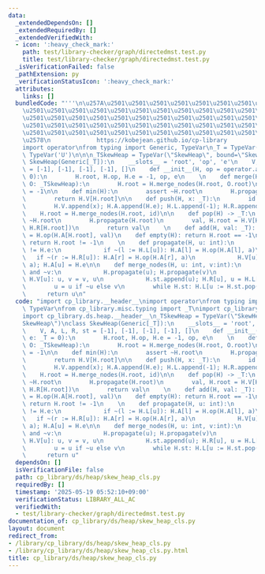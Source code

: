 ```yaml
---
data:
  _extendedDependsOn: []
  _extendedRequiredBy: []
  _extendedVerifiedWith:
  - icon: ':heavy_check_mark:'
    path: test/library-checker/graph/directedmst.test.py
    title: test/library-checker/graph/directedmst.test.py
  _isVerificationFailed: false
  _pathExtension: py
  _verificationStatusIcon: ':heavy_check_mark:'
  attributes:
    links: []
  bundledCode: "'''\n\u257A\u2501\u2501\u2501\u2501\u2501\u2501\u2501\u2501\u2501\u2501\
    \u2501\u2501\u2501\u2501\u2501\u2501\u2501\u2501\u2501\u2501\u2501\u2501\u2501\
    \u2501\u2501\u2501\u2501\u2501\u2501\u2501\u2501\u2501\u2501\u2501\u2501\u2501\
    \u2501\u2501\u2501\u2501\u2501\u2501\u2501\u2501\u2501\u2501\u2501\u2501\u2501\
    \u2501\u2501\u2501\u2501\u2501\u2501\u2501\u2501\u2501\u2501\u2501\u2501\u2501\
    \u2578\n             https://kobejean.github.io/cp-library               \n'''\n\
    import operator\nfrom typing import Generic, TypeVar\n_T = TypeVar('T')\n_U =\
    \ TypeVar('U')\n\n\n_TSkewHeap = TypeVar(\"SkewHeap\", bound=\"SkewHeap\")\nclass\
    \ SkewHeap(Generic[_T]):\n    __slots__ = 'root', 'op', 'e'\n    V, A, L, R, st\
    \ = [-1], [-1], [-1], [-1], []\n    def __init__(H, op = operator.add, e: _T =\
    \ 0):\n        H.root, H.op, H.e = -1, op, e\n    \n    def merge(H: _TSkewHeap,\
    \ O: _TSkewHeap):\n        H.root = H.merge_nodes(H.root, O.root)\n        O.root\
    \ = -1\n\n    def min(H):\n        assert ~H.root\n        H.propagate(H.root)\n\
    \        return H.V[H.root]\n\n    def push(H, x: _T):\n        id = len(H.V)\n\
    \        H.V.append(x); H.A.append(H.e); H.L.append(-1); H.R.append(-1)\n    \
    \    H.root = H.merge_nodes(H.root, id)\n\n    def pop(H) -> _T:\n        assert\
    \ ~H.root\n        H.propagate(H.root)\n        val, H.root = H.V[H.root], H.merge_nodes(H.L[H.root],\
    \ H.R[H.root])\n        return val\n    \n    def add(H, val: _T): H.A[H.root]\
    \ = H.op(H.A[H.root], val)\n    def empty(H): return H.root == -1\n    def __bool__(H):\
    \ return H.root != -1\n    \n    def propagate(H, u: int):\n        if (a := H.A[u])\
    \ != H.e:\n            if ~(l := H.L[u]): H.A[l] = H.op(H.A[l], a)\n         \
    \   if ~(r := H.R[u]): H.A[r] = H.op(H.A[r], a)\n            H.V[u] = H.op(H.V[u],\
    \ a); H.A[u] = H.e\n\n    def merge_nodes(H, u: int, v:int):\n        while ~u\
    \ and ~v:\n            H.propagate(u); H.propagate(v)\n            if H.V[v] <\
    \ H.V[u]: u, v = v, u\n            H.st.append(u); H.R[u], u = H.L[u], H.R[u]\n\
    \        u = u if ~u else v\n        while H.st: H.L[u := H.st.pop()] = u\n  \
    \      return u\n"
  code: "import cp_library.__header__\nimport operator\nfrom typing import Generic,\
    \ TypeVar\nfrom cp_library.misc.typing import _T\nimport cp_library.ds.__header__\n\
    import cp_library.ds.heap.__header__\n_TSkewHeap = TypeVar(\"SkewHeap\", bound=\"\
    SkewHeap\")\nclass SkewHeap(Generic[_T]):\n    __slots__ = 'root', 'op', 'e'\n\
    \    V, A, L, R, st = [-1], [-1], [-1], [-1], []\n    def __init__(H, op = operator.add,\
    \ e: _T = 0):\n        H.root, H.op, H.e = -1, op, e\n    \n    def merge(H: _TSkewHeap,\
    \ O: _TSkewHeap):\n        H.root = H.merge_nodes(H.root, O.root)\n        O.root\
    \ = -1\n\n    def min(H):\n        assert ~H.root\n        H.propagate(H.root)\n\
    \        return H.V[H.root]\n\n    def push(H, x: _T):\n        id = len(H.V)\n\
    \        H.V.append(x); H.A.append(H.e); H.L.append(-1); H.R.append(-1)\n    \
    \    H.root = H.merge_nodes(H.root, id)\n\n    def pop(H) -> _T:\n        assert\
    \ ~H.root\n        H.propagate(H.root)\n        val, H.root = H.V[H.root], H.merge_nodes(H.L[H.root],\
    \ H.R[H.root])\n        return val\n    \n    def add(H, val: _T): H.A[H.root]\
    \ = H.op(H.A[H.root], val)\n    def empty(H): return H.root == -1\n    def __bool__(H):\
    \ return H.root != -1\n    \n    def propagate(H, u: int):\n        if (a := H.A[u])\
    \ != H.e:\n            if ~(l := H.L[u]): H.A[l] = H.op(H.A[l], a)\n         \
    \   if ~(r := H.R[u]): H.A[r] = H.op(H.A[r], a)\n            H.V[u] = H.op(H.V[u],\
    \ a); H.A[u] = H.e\n\n    def merge_nodes(H, u: int, v:int):\n        while ~u\
    \ and ~v:\n            H.propagate(u); H.propagate(v)\n            if H.V[v] <\
    \ H.V[u]: u, v = v, u\n            H.st.append(u); H.R[u], u = H.L[u], H.R[u]\n\
    \        u = u if ~u else v\n        while H.st: H.L[u := H.st.pop()] = u\n  \
    \      return u"
  dependsOn: []
  isVerificationFile: false
  path: cp_library/ds/heap/skew_heap_cls.py
  requiredBy: []
  timestamp: '2025-05-19 05:52:10+09:00'
  verificationStatus: LIBRARY_ALL_AC
  verifiedWith:
  - test/library-checker/graph/directedmst.test.py
documentation_of: cp_library/ds/heap/skew_heap_cls.py
layout: document
redirect_from:
- /library/cp_library/ds/heap/skew_heap_cls.py
- /library/cp_library/ds/heap/skew_heap_cls.py.html
title: cp_library/ds/heap/skew_heap_cls.py
---
```

